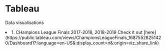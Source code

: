 # Tableau
Data visualisations
<li>1. CHampions League Finals 2017-2018, 2018-2019 Check it out [here](https://public.tableau.com/views/ChampionsLeagueFinals_16875528251420/Dashboard1?:language=en-US&:display_count=n&:origin=viz_share_link)</li>
